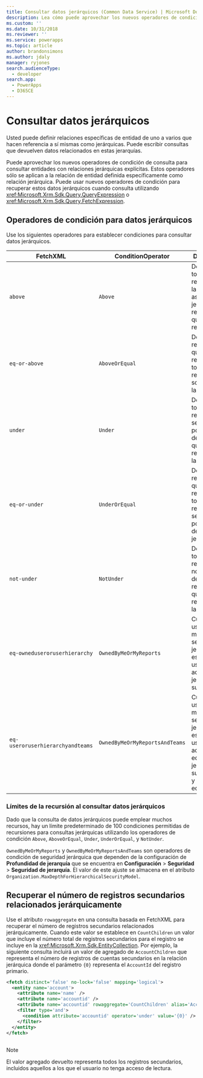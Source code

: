 ```yaml
---
title: Consultar datos jerárquicos (Common Data Service) | Microsoft Docs
description: Lea cómo puede aprovechar los nuevos operadores de condición de consulta para consultar entidades con relaciones jerárquicas explícitas.
ms.custom: ''
ms.date: 10/31/2018
ms.reviewer: ''
ms.service: powerapps
ms.topic: article
author: brandonsimons
ms.author: jdaly
manager: ryjones
search.audienceType:
  - developer
search.app:
  - PowerApps
  - D365CE
---
```

# <a name="query-hierarchical-data"></a>Consultar datos jerárquicos

Usted puede definir relaciones específicas de entidad de uno a varios que hacen referencia a sí mismas como jerárquicas. Puede escribir consultas que devuelven datos relacionados en estas jerarquías.  
  
Puede aprovechar los nuevos operadores de condición de consulta para consultar entidades con relaciones jerárquicas explícitas. Estos operadores sólo se aplican a la relación de entidad definida específicamente como relación jerárquica. Puede usar nuevos operadores de condición para recuperar estos datos jerárquicos cuando consulta utilizando <xref:Microsoft.Xrm.Sdk.Query.QueryExpression> o <xref:Microsoft.Xrm.Sdk.Query.FetchExpression>.  
  
<a name="BKMK_ConditionOperators"></a>   
## <a name="condition-operators-for-hierarchical-data"></a>Operadores de condición para datos jerárquicos  
 Use los siguientes operadores para establecer condiciones para consultar datos jerárquicos.  
  
|FetchXML|ConditionOperator|Descripción|  
|--------------|-----------------------|-----------------|  
|`above`|`Above`|Devuelve todos los registros en la línea de ascendencia jerárquica del registro al que se hace referencia.|  
|`eq-or-above`|`AboveOrEqual`|Devuelve el registro al que se hace referencia y todos los registros sobre éste en la jerarquía.|  
|`under`|`Under`|Devuelve todos los registros secundarios por debajo del registro al que se hace referencia en la jerarquía.|  
|`eq-or-under`|`UnderOrEqual`|Devuelve el registro al que se hace referencia y todos los registros secundarios por debajo de éste en la jerarquía.|  
|`not-under`|`NotUnder`|Devuelve todos los registros que no están por debajo del registro al que se hace referencia en la jerarquía.|  
|`eq-owneduseroruserhierarchy`|`OwnedByMeOrMyReports`|Cuando se usan modelos de seguridad jerárquicos, es igual al usuario actual o su jerarquía de subordinados|  
|`eq-useroruserhierarchyandteams`|`OwnedByMeOrMyReportsAndTeams`|Cuando se usan modelos de seguridad jerárquicos, es igual al usuario actual y a sus equipos o su jerarquía de subordinados y sus equipos|  
  
### <a name="recursion-limits-when-querying-hierarchical-data"></a>Límites de la recursión al consultar datos jerárquicos  
 Dado que la consulta de datos jerárquicos puede emplear muchos recursos, hay un límite predeterminado de 100 condiciones permitidas de recursiones para consultas jerárquicas utilizando los operadores de condición `Above`, `AboveOrEqual`, `Under`, `UnderOrEqual`, y `NotUnder`.  
  
 `OwnedByMeOrMyReports` y `OwnedByMeOrMyReportsAndTeams` son operadores de condición de seguridad jerárquica que dependen de la configuración de **Profundidad de jerarquía** que se encuentra en **Configuración** > **Seguridad** > **Seguridad de jerarquía**. El valor de este ajuste se almacena en el atributo `Organization.MaxDepthForHierarchicalSecurityModel`.  
  
<a name="BKMK_ChildCountAggregate"></a>   
## <a name="retrieve-the-number-of-hierarchically-related-child-records"></a>Recuperar el número de registros secundarios relacionados jerárquicamente  
 Use el atributo `rowaggregate` en una consulta basada en FetchXML para recuperar el número de registros secundarios relacionados jerárquicamente. Cuando este valor se establece en `CountChildren` un valor que incluye el número total de registros secundarios para el registro se incluye en la <xref:Microsoft.Xrm.Sdk.EntityCollection>. Por ejemplo, la siguiente consulta incluirá un valor de agregado de `AccountChildren` que representa el número de registros de cuentas secundarios en la relación jerárquica donde el parámetro `{0}` representa el `AccountId` del registro primario.  
  
```xml  
<fetch distinct='false' no-lock='false' mapping='logical'>  
  <entity name='account'>  
    <attribute name='name' />  
    <attribute name='accountid' />  
    <attribute name='accountid' rowaggregate='CountChildren' alias='AccountChildren'/>  
    <filter type='and'>  
      <condition attribute='accountid' operator='under' value='{0}' />  
    </filter>  
  </entity>  
</fetch>  
  
```  
  
> [!NOTE]
>  El valor agregado devuelto representa todos los registros secundarios, incluidos aquellos a los que el usuario no tenga acceso de lectura.  
  
 
